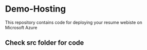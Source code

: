 # Demo-Hosting
This repository contains code for deploying your resume webiste on Microsoft Azure

## Check src folder for code
